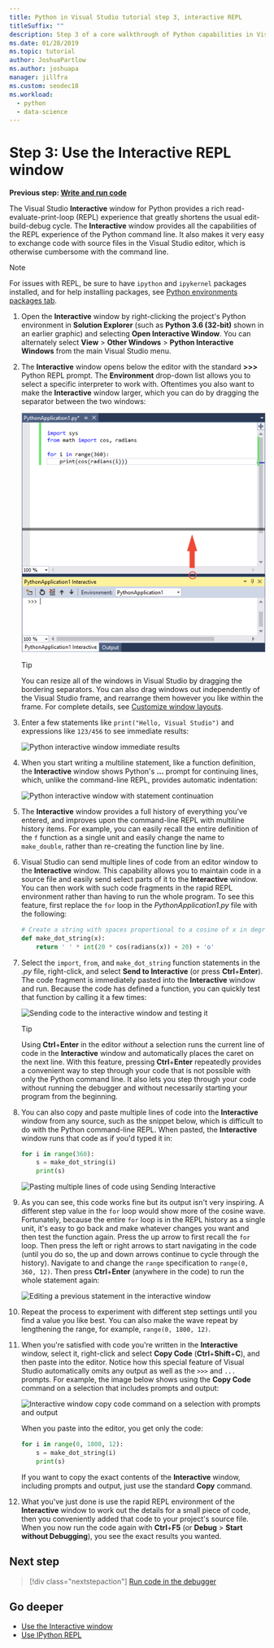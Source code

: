 ```yaml
---
title: Python in Visual Studio tutorial step 3, interactive REPL
titleSuffix: ""
description: Step 3 of a core walkthrough of Python capabilities in Visual Studio, covering the Python Interactive REPL window.
ms.date: 01/28/2019
ms.topic: tutorial
author: JoshuaPartlow
ms.author: joshuapa
manager: jillfra
ms.custom: seodec18
ms.workload:
  - python
  - data-science
---
```


# Step 3: Use the Interactive REPL window

**Previous step: [Write and run code](tutorial-working-with-python-in-visual-studio-step-02-writing-code.md)**

The Visual Studio **Interactive** window for Python provides a rich read-evaluate-print-loop (REPL) experience that greatly shortens the usual edit-build-debug cycle. The **Interactive** window provides all the capabilities of the REPL experience of the Python command line. It also makes it very easy to exchange code with source files in the Visual Studio editor, which is otherwise cumbersome with the command line.

> [!NOTE]
> For issues with REPL, be sure to have `ipython` and `ipykernel` packages installed, and for help installing packages, see [Python environments packages tab](https://docs.microsoft.com/en-us/visualstudio/python/python-environments-window-tab-reference#packages-tab).

1. Open the **Interactive** window by right-clicking the project's Python environment in **Solution Explorer** (such as **Python 3.6 (32-bit)** shown in an earlier graphic) and selecting **Open Interactive Window**. You can alternately select **View** > **Other Windows** > **Python Interactive Windows** from the main Visual Studio menu.

1. The **Interactive** window opens below the editor with the standard **>>>** Python REPL prompt. The **Environment** drop-down list allows you to select a specific interpreter to work with. Oftentimes you also want to make the **Interactive** window larger, which you can do by dragging the separator between the two windows:

    ![Python interactive window and dragging to resize](media/vs-getting-started-python-11-interactive1b.png)

    > [!Tip]
    > You can resize all of the windows in Visual Studio by dragging the bordering separators. You can also drag windows out independently of the Visual Studio frame, and rearrange them however you like within the frame. For complete details, see [Customize window layouts](../ide/customizing-window-layouts-in-visual-studio.md).

1. Enter a few statements like `print("Hello, Visual Studio")` and expressions like `123/456` to see immediate results:

    ![Python interactive window immediate results](media/vs-getting-started-python-12-interactive2.png)

1. When you start writing a multiline statement, like a function definition, the **Interactive** window shows Python's **...** prompt for continuing lines, which, unlike the command-line REPL, provides automatic indentation:

    ![Python interactive window with statement continuation](media/vs-getting-started-python-13-interactive3.png)

1. The **Interactive** window provides a full history of everything you've entered, and improves upon the command-line REPL with multiline history items. For example, you can easily recall the entire definition of the `f` function as a single unit and easily change the name to `make_double`, rather than re-creating the function line by line.

1. Visual Studio can send multiple lines of code from an editor window to the **Interactive** window. This capability allows you to maintain code in a source file and easily send select parts of it to the **Interactive** window. You can then work with such code fragments in the rapid REPL environment rather than having to run the whole program. To see this feature, first replace the `for` loop in the *PythonApplication1.py* file with the following:

    ```python
    # Create a string with spaces proportional to a cosine of x in degrees
    def make_dot_string(x):
        return ' ' * int(20 * cos(radians(x)) + 20) + 'o'
    ```

1. Select the `import`, `from`, and `make_dot_string` function statements in the *.py* file, right-click, and select **Send to Interactive** (or press **Ctrl**+**Enter**). The code fragment is immediately pasted into the **Interactive** window and run. Because the code has defined a function, you can quickly test that function by calling it a few times:

    ![Sending code to the interactive window and testing it](media/vs-getting-started-python-14-interactive4.png)

    > [!Tip]
    > Using **Ctrl**+**Enter** in the editor *without* a selection runs the current line of code in the **Interactive** window and automatically places the caret on the next line. With this feature, pressing **Ctrl**+**Enter** repeatedly provides a convenient way to step through your code that is not possible with only the Python command line. It also lets you step through your code without running the debugger and without necessarily starting your program from the beginning.

1. You can also copy and paste multiple lines of code into the **Interactive** window from any source, such as the snippet below, which is difficult to do with the Python command-line REPL. When pasted, the **Interactive** window runs that code as if you'd typed it in:

    ```python
    for i in range(360):
        s = make_dot_string(i)
        print(s)
    ```

    ![Pasting multiple lines of code using Sending Interactive](media/vs-getting-started-python-15-interactive5.png)

1. As you can see, this code works fine but its output isn't very inspiring. A different step value in the `for` loop would show more of the cosine wave. Fortunately, because the entire `for` loop is in the REPL history as a single unit, it's easy to go back and make whatever changes you want and then test the function again. Press the up arrow to first recall the `for` loop. Then press the left or right arrows to start navigating in the code (until you do so, the up and down arrows continue to cycle through the history). Navigate to and change the `range` specification to `range(0, 360, 12)`. Then press **Ctrl**+**Enter** (anywhere in the code) to run the whole statement again:

    ![Editing a previous statement in the interactive window](media/vs-getting-started-python-16-interactive6.png)

1. Repeat the process to experiment with different step settings until you find a value you like best. You can also make the wave repeat by lengthening the range, for example, `range(0, 1800, 12)`.

1. When you're satisfied with code you're written in the **Interactive** window, select it, right-click and select **Copy Code** (**Ctrl**+**Shift**+**C**), and then paste into the editor. Notice how this special feature of Visual Studio automatically omits any output as well as the `>>>` and `...` prompts. For example, the image below shows using the **Copy Code** command on a selection that includes prompts and output:

    ![Interactive window copy code command on a selection with prompts and output](media/vs-getting-started-python-17-interactive7.png)

    When you paste into the editor, you get only the code:

    ```python
    for i in range(0, 1800, 12):
        s = make_dot_string(i)
        print(s)
    ```

    If you want to copy the exact contents of the **Interactive** window, including prompts and output, just use the standard **Copy** command.

1. What you've just done is use the rapid REPL environment of the **Interactive** window to work out the details for a small piece of code, then you conveniently added that code to your project's source file. When you now run the code again with **Ctrl**+**F5** (or **Debug** > **Start without Debugging**), you see the exact results you wanted.

## Next step

> [!div class="nextstepaction"]
> [Run code in the debugger](tutorial-working-with-python-in-visual-studio-step-04-debugging.md)

## Go deeper

- [Use the Interactive window](python-interactive-repl-in-visual-studio.md)
- [Use IPython REPL](interactive-repl-ipython.md)
